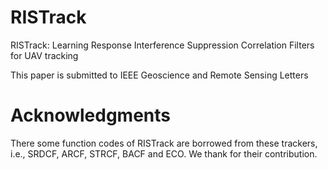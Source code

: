 # RISTrack

RISTrack: Learning Response Interference Suppression Correlation Filters for UAV tracking

This paper is submitted to IEEE Geoscience and Remote Sensing Letters

# Acknowledgments
There some function codes of RISTrack are borrowed from these trackers, i.e., SRDCF, ARCF, STRCF, BACF and ECO. We thank for their contribution.
